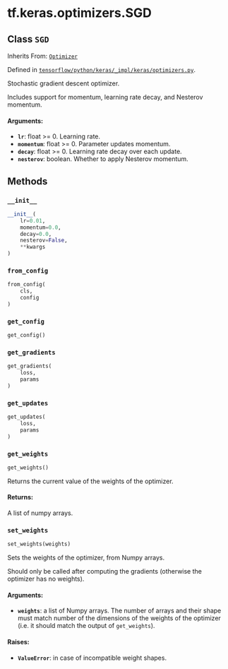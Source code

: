 <div itemscope itemtype="http://developers.google.com/ReferenceObject">
<meta itemprop="name" content="tf.keras.optimizers.SGD" />
<meta itemprop="property" content="__init__"/>
<meta itemprop="property" content="from_config"/>
<meta itemprop="property" content="get_config"/>
<meta itemprop="property" content="get_gradients"/>
<meta itemprop="property" content="get_updates"/>
<meta itemprop="property" content="get_weights"/>
<meta itemprop="property" content="set_weights"/>
</div>

# tf.keras.optimizers.SGD

## Class `SGD`

Inherits From: [`Optimizer`](../../../tf/keras/optimizers/Optimizer.md)



Defined in [`tensorflow/python/keras/_impl/keras/optimizers.py`](https://www.tensorflow.org/code/tensorflow/python/keras/_impl/keras/optimizers.py).

Stochastic gradient descent optimizer.

Includes support for momentum,
learning rate decay, and Nesterov momentum.

#### Arguments:

* <b>`lr`</b>: float >= 0. Learning rate.
* <b>`momentum`</b>: float >= 0. Parameter updates momentum.
* <b>`decay`</b>: float >= 0. Learning rate decay over each update.
* <b>`nesterov`</b>: boolean. Whether to apply Nesterov momentum.

## Methods

<h3 id="__init__"><code>__init__</code></h3>

``` python
__init__(
    lr=0.01,
    momentum=0.0,
    decay=0.0,
    nesterov=False,
    **kwargs
)
```



<h3 id="from_config"><code>from_config</code></h3>

``` python
from_config(
    cls,
    config
)
```



<h3 id="get_config"><code>get_config</code></h3>

``` python
get_config()
```



<h3 id="get_gradients"><code>get_gradients</code></h3>

``` python
get_gradients(
    loss,
    params
)
```



<h3 id="get_updates"><code>get_updates</code></h3>

``` python
get_updates(
    loss,
    params
)
```



<h3 id="get_weights"><code>get_weights</code></h3>

``` python
get_weights()
```

Returns the current value of the weights of the optimizer.

#### Returns:

A list of numpy arrays.

<h3 id="set_weights"><code>set_weights</code></h3>

``` python
set_weights(weights)
```

Sets the weights of the optimizer, from Numpy arrays.

Should only be called after computing the gradients
(otherwise the optimizer has no weights).

#### Arguments:

* <b>`weights`</b>: a list of Numpy arrays. The number
        of arrays and their shape must match
        number of the dimensions of the weights
        of the optimizer (i.e. it should match the
        output of `get_weights`).


#### Raises:

* <b>`ValueError`</b>: in case of incompatible weight shapes.



